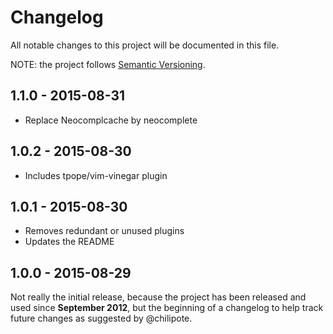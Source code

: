 # Changelog

All notable changes to this project will be documented in this file.

NOTE: the project follows [Semantic Versioning](http://semver.org/).

## 1.1.0 - 2015-08-31

- Replace Neocomplcache by neocomplete

## 1.0.2 - 2015-08-30

- Includes tpope/vim-vinegar plugin

## 1.0.1 - 2015-08-30

- Removes redundant or unused plugins
- Updates the README

## 1.0.0 - 2015-08-29

Not really the initial release, because the project has been released and used
since __September 2012__, but the beginning of a changelog to help track future
changes as suggested by @chilipote.
